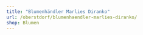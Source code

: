 ```yaml
---
title: "Blumenhändler Marlies Diranko"
url: /oberstdorf/blumenhaendler-marlies-diranko/
shop: Blumen
---
```

